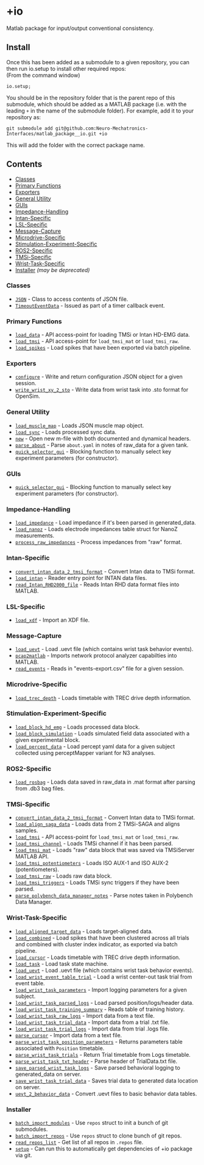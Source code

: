 # +io #
Matlab package for input/output conventional consistency.

## Install ##
Once this has been added as a submodule to a given repository, you can then run io.setup to install other required repos:  
(From the command window)  
```(matlab)
io.setup;
```
You should be in the repository folder that is the parent repo of this submodule, which should be added as a MATLAB package (i.e. with the leading `+` in the name of the submodule folder). For example, add it to your repository as:  
```(matlab)
git submodule add git@github.com:Neuro-Mechatronics-Interfaces/matlab_package__io.git +io
```
This will add the folder with the correct package name.

## Contents ##
* [Classes](#classes)
* [Primary Functions](#primary-functions)
* [Exporters](#exporters)
* [General Utility](#general-utility)
* [GUIs](#guis)
* [Impedance-Handling](#impedance-handling)
* [Intan-Specific](#intan-specific)
* [LSL-Specific](#lsl-specific)
* [Message-Capture](#message-capture)
* [Microdrive-Specific](#microdrive-specific)
* [Stimulation-Experiment-Specific](#stimulation-experiment-specific)
* [ROS2-Specific](#ros2-specific)
* [TMSi-Specific](#tmsi-specific)
* [Wrist-Task-Specific](#wrist-task-specific)
* [Installer](#installer) *(may be deprecated)*

### Classes ###  
 + [`JSON`](JSON.m) - Class to access contents of JSON file.  
 + [`TimeoutEventData`](TimeoutEventData.m) - Issued as part of a timer callback event.  

### Primary Functions ###  
 + [`load_data`](load_data.m) - API access-point for loading TMSi or Intan HD-EMG data.  
 + [`load_tmsi`](load_tmsi.m) - API access-point for `load_tmsi_mat` or `load_tmsi_raw`.  
 + [`load_spikes`](load_spikes.m) - Load spikes that have been exported via batch pipeline.  

### Exporters ###  
 + [`configure`](configure.m) - Write and return configuration JSON object for a given session.  
 + [`write_wrist_xy_2_sto`](write_wrist_xy_2_sto.m) - Write data from wrist task into .sto format for OpenSim.  

### General Utility ###  
 + [`load_muscle_map`](load_muscle_map.m) - Loads JSON muscle map object.  
 + [`load_sync`](load_sync.m) - Loads processed sync data.  
 + [`new`](new.m) - Open new m-file with both documented and dynamical headers.  
 + [`parse_about`](parse_about.m) - Parse `about.yaml` in notes of raw_data for a given tank.  
 + [`quick_selector_gui`](quick_selector_gui.m) - Blocking function to manually select key experiment parameters (for constructor).  

### GUIs ###  
 + [`quick_selector_gui`](quick_selector_gui.m) - Blocking function to manually select key experiment parameters (for constructor).  

### Impedance-Handling ###  
 + [`load_impedance`](load_impedance.m) - Load impedance if it's been parsed in generated_data.  
 + [`load_nanoz`](load_nanoz.m) - Loads electrode impedances table struct for NanoZ measurements.  
 + [`process_raw_impedances`](process_raw_impedances.m) - Process impedances from "raw" format.  

### Intan-Specific ###  
 + [`convert_intan_data_2_tmsi_format`](convert_intan_data_2_tmsi_format.m) - Convert Intan data to TMSi format.  
 + [`load_intan`](load_intan.m) - Reader entry point for INTAN data files.  
 + [`read_Intan_RHD2000_file`](read_Intan_RHD2000_file.m) - Reads Intan RHD data format files into MATLAB.  

### LSL-Specific ###  
 + [`load_xdf`](load_xdf.m) - Import an XDF file.  

### Message-Capture ###  
 + [`load_uevt`](load_uevt.m) - Load .uevt file (which contains wrist task behavior events).  
 + [`pcap2matlab`](pcap2matlab.m) - Imports network protocol analyzer capabilties into MATLAB.  
 + [`read_events`](read_events.m) - Reads in "events-export.csv" file for a given session.  

### Microdrive-Specific ###  
 + [`load_trec_depth`](load_trec_depth.m) - Loads timetable with TREC drive depth information.  

### Stimulation-Experiment-Specific ###  
 + [`load_block_hd_emg`](load_block_hd_emg.m) - Loads processed data block.  
 + [`load_block_simulation`](load_block_simulation.m) - Loads simulated field data associated with a given experimental block.  
 + [`load_percept_data`](load_percept_data.m) - Load percept yaml data for a given subject collected using perceptMapper variant for N3 analyses.  

### ROS2-Specific ###  
 + [`load_rosbag`](load_rosbag.m) - Loads data saved in raw_data in .mat format after parsing from .db3 bag files.  

### TMSi-Specific ###  
 + [`convert_intan_data_2_tmsi_format`](convert_intan_data_2_tmsi_format.m) - Convert Intan data to TMSi format.  
 + [`load_align_saga_data`](load_align_saga_data.m) - Loads data from 2 TMSi-SAGA and aligns samples.  
 + [`load_tmsi`](load_tmsi.m) - API access-point for `load_tmsi_mat` or `load_tmsi_raw`.  
 + [`load_tmsi_channel`](load_tmsi_channel.m) - Loads TMSi channel if it has been parsed.  
 + [`load_tmsi_mat`](load_tmsi_mat.m) - Loads "raw" data block that was saved via TMSiServer MATLAB API.  
 + [`load_tmsi_potentiometers`](load_tmsi_potentiometers.m) - Loads ISO AUX-1 and ISO AUX-2 (potentiometers).  
 + [`load_tmsi_raw`](load_tmsi_raw.m) - Loads raw data block.  
 + [`load_tmsi_triggers`](load_tmsi_triggers.m) - Loads TMSi sync triggers if they have been parsed.  
 + [`parse_polybench_data_manager_notes`](parse_polybench_data_manager_notes.m) - Parse notes taken in Polybench Data Manager.  

### Wrist-Task-Specific ###  
 + [`load_aligned_target_data`](load_aligned_target_data.m) - Loads target-aligned data.  
 + [`load_combined`](load_combined.m) - Load spikes that have been clustered across all trials and combined with cluster index indicator, as exported via batch pipeline.  
 + [`load_cursor`](load_cursor.m) - Loads timetable with TREC drive depth information.  
 + [`load_task`](load_task.m) - Load task state machine.  
 + [`load_uevt`](load_uevt.m) - Load .uevt file (which contains wrist task behavior events).  
 + [`load_wrist_event_table_trial`](load_wrist_event_table_trial.m) - Load a wrist center-out task trial from event table.  
 + [`load_wrist_task_parameters`](load_wrist_task_parameters.m) - Import logging parameters for a given subject.  
 + [`load_wrist_task_parsed_logs`](load_wrist_task_parsed_logs.m) - Load parsed position/logs/header data.  
 + [`load_wrist_task_training_summary`](load_wrist_task_training_summary.m) - Reads table of training history.  
 + [`load_wrist_task_raw_logs`](load_wrist_task_raw_logs.m) - Import data from a text file.  
 + [`load_wrist_task_trial_data`](load_wrist_task_trial_data.m) - Import data from a trial .txt file.  
 + [`load_wrist_task_trial_logs`](load_wrist_task_trial_logs.m) - Import data from trial .logs file.  
 + [`parse_cursor`](parse_cursor.m) - Import data from a text file.  
 + [`parse_wrist_task_position_parameters`](parse_wrist_task_position_parameters.m) - Returns parameters table associated with `Position` timetable.  
 + [`parse_wrist_task_trials`](parse_wrist_task_trials.m) - Return Trial timetable from Logs timetable.  
 + [`parse_wrist_task_txt_header`](parse_wrist_task_txt_header.m) - Parse header of TrialData.txt file.  
 + [`save_parsed_wrist_task_logs`](save_parsed_wrist_task_logs.m) - Save parsed behavioral logging to generated_data on server.  
 + [`save_wrist_task_trial_data`](save_wrist_task_trial_data.m) - Saves trial data to generated data location on server.  
 + [`uevt_2_behavior_data`](uevt_2_behavior_data.m) - Convert .uevt files to basic behavior data tables.  

### Installer ###  
 + [`batch_import_modules`](batch_import_modules.m) - Use `repos` struct to init a bunch of git submodules.  
 + [`batch_import_repos`](batch_import_repos.m) - Use `repos` struct to clone bunch of git repos.  
 + [`read_repos_list`](read_repos_list.m) - Get list of all repos in `.repos` file.  
 + [`setup`](setup.m) - Can run this to automatically get dependencies of +io package via git.  
